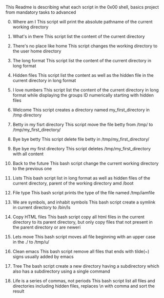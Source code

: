 This Readme is describing what each script in the 0x00 shell, basics project from mandatory tasks to advanced

0. Where am I
	This script will print the absolute pathname of the current working directory

1. What's in there
	This script list the content of the current directory

2. There's no place like home
	This script changes the working directory to the user home directory

3. The long format
	This script list the content of the current directory in long format

4. Hidden files
	This script list the content as well as the hidden file in the current 		directory in long format

5. I love numbers
	This script list the content of the current directory in long format 		while displaying the groups ID numerically starting with hidden files

6. Welcome
	This script creates a directory named my_first_directory in /tmp 		directory

7. Betty in my fisrt directory
	This script move the file betty from /tmp/ to /tmp/my_first_directory/

8. Bye bye betty
	This script delete file betty in /tmp/my_first_directory/

9. Bye bye my first directory
	This script deletes /tmp/my_first_directory with all content

10. Back to the future
	This bash script change the current working directory to the previous 		one

11. Lists
	This bash script list in long format as well as hidden files of the 		current directory, parent of the working directory amd /boot

12. File type
	This bash script prints the  type of the file named /tmp/iamfile

13. We are symbols, and inhabit symbols
	This bash script create a symlink in current directory to /bin/ls

14. Copy HTML files
	This bash script copy all html files in the current directory to its 		parent directory, but only copy files that not present in the parent 		directory or are neweri

15. Lets move
	This bash script moves all file beginning with an upper case in the ./ 		to /tmp/u/

16. Clean emacs
	This bash script remove all files that ends with tilde(~) signs usually 	added by emacs

17. Tree
	The bash script create a new directory having a subdirectory which also 	has a subdirectory using a single command

18. Life is a series of commas, not periods
	This bash script list all files and directories including hidden files, 	replaces \n with comma and sort the result


